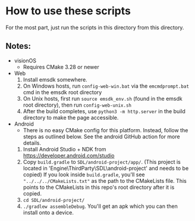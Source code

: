 # How to use these scripts

For the most part, just run the scripts in this directory from this directory. 

## Notes:
- visionOS
	- Requires CMake 3.28 or newer
- Web
 	1. Install emsdk somewhere.
  	2. On Windows hosts, run `config-web-win.bat` via the `emcmdprompt.bat` cmd in the emsdk root directory
	3. On Unix hosts, first run `source emsdk_env.sh` (found in the emsdk root directory), then run `config-web-unix.sh` 
	4. After the build completes, use `python3 -m http.server` in the build directory to make the page accessible.
- Android
	- There is no easy CMake config for this platform. Instead, follow the steps as outlined below. See the android GitHub action for more details. 
	1. Install Android Studio + NDK from https://developer.android.com/studio
 	2.	Copy `build.gradle` to `SDL/android-project/app/`. (This project is located in 'Engine\ThirdParty\SDL\android-project' and needs to be copied)
		If you look inside `build.gradle`, you'll see `"../../../CMakeLists.txt"` as the path to the CMakeLists file. 
		This points to the CMakeLists in this repo's root directory after it is copied. 
  	3. `cd SDL/android-project/`
  	4. `./gradlew assembleDebug`. You'll get an apk which you can then install onto a device. 
